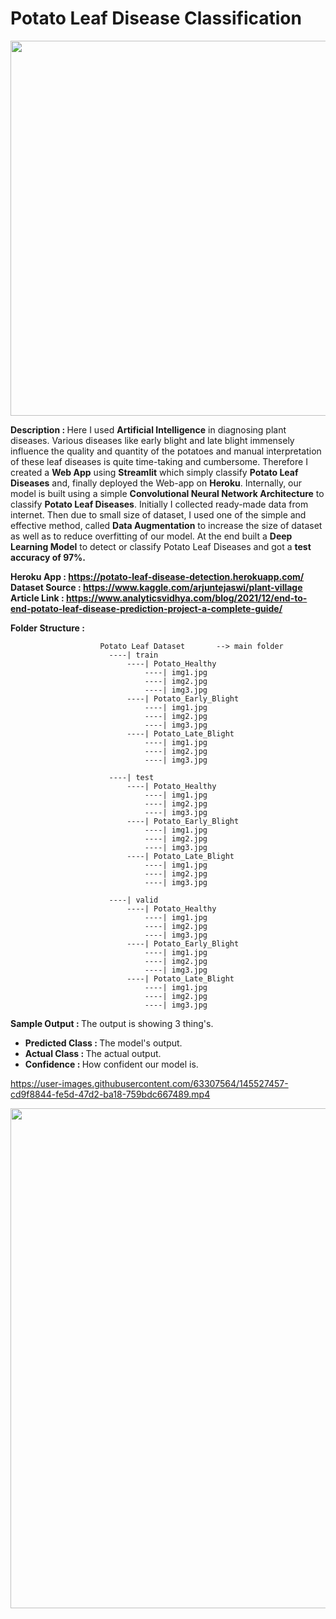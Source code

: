 # Potato Leaf Disease Classification


<p align="center">
  <img class="center" src ="https://thepracticalplanter.com/wp-content/uploads/2021/09/IS-Potato-Plant.jpg" alt="Drawing" style="width: 1400px; height: 600px">
</p>

<b>Description : </b> Here I used __Artificial Intelligence__ in diagnosing plant diseases. Various diseases like early blight and late blight immensely influence the quality and quantity of the potatoes and manual interpretation of these leaf diseases is quite time-taking and cumbersome. Therefore I created a __Web App__ using <b>Streamlit</b> which simply classify <b>Potato Leaf Diseases</b> and, finally deployed the Web-app on __Heroku__. Internally, our model is built using a simple <b>Convolutional Neural Network Architecture</b> to classify <b>Potato Leaf Diseases</b>. Initially I collected ready-made data from internet. Then due to small size of dataset, I used one of the simple and effective method, called <b>Data Augmentation</b> to increase the size of dataset as well as to reduce overfitting of our model. At the end built a __Deep Learning Model__ to detect or classify Potato Leaf Diseases and got a __test accuracy of 97%.__

<b>Heroku App : https://potato-leaf-disease-detection.herokuapp.com/</b><br>
<b>Dataset Source : https://www.kaggle.com/arjuntejaswi/plant-village</b><br>
<b>Article Link : https://www.analyticsvidhya.com/blog/2021/12/end-to-end-potato-leaf-disease-prediction-project-a-complete-guide/</b>

<b>Folder Structure : </b>
```
                    Potato Leaf Dataset       --> main folder
                      ----| train      
                          ----| Potato_Healthy
                              ----| img1.jpg
                              ----| img2.jpg
                              ----| img3.jpg
                          ----| Potato_Early_Blight
                              ----| img1.jpg
                              ----| img2.jpg
                              ----| img3.jpg
                          ----| Potato_Late_Blight
                              ----| img1.jpg
                              ----| img2.jpg
                              ----| img3.jpg

                      ----| test      
                          ----| Potato_Healthy
                              ----| img1.jpg
                              ----| img2.jpg
                              ----| img3.jpg
                          ----| Potato_Early_Blight
                              ----| img1.jpg
                              ----| img2.jpg
                              ----| img3.jpg
                          ----| Potato_Late_Blight
                              ----| img1.jpg
                              ----| img2.jpg
                              ----| img3.jpg
                              
                      ----| valid      
                          ----| Potato_Healthy
                              ----| img1.jpg
                              ----| img2.jpg
                              ----| img3.jpg
                          ----| Potato_Early_Blight
                              ----| img1.jpg
                              ----| img2.jpg
                              ----| img3.jpg
                          ----| Potato_Late_Blight
                              ----| img1.jpg
                              ----| img2.jpg
                              ----| img3.jpg
```

<b>Sample Output : </b> The output is showing 3 thing's. 
* <b>Predicted Class : </b>The model's output.
* <b>Actual Class : </b>The actual output.
* <b>Confidence : </b>How confident our model is.
 
https://user-images.githubusercontent.com/63307564/145527457-cd9f8844-fe5d-47d2-ba18-759bdc667489.mp4
  
<p align="center">
  <img class="center" src ="/main/sample/potato.png" alt="Drawing" style="width: 1400px; height: 800px">
</p>

